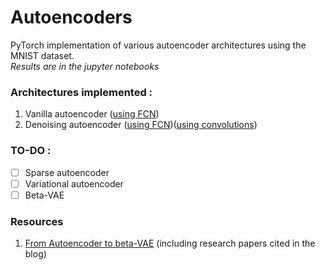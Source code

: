 # Autoencoders

PyTorch implementation of various autoencoder architectures using the MNIST dataset. <br/>
*Results are in the jupyter notebooks*

### Architectures implemented :
1. Vanilla autoencoder ([using FCN](https://github.com/jayeshk7/Autoencoders/blob/master/Simple%20Autoencoder.ipynb))
2. Denoising autoencoder ([using FCN](https://github.com/jayeshk7/Autoencoders/blob/master/Denoising%20AE.ipynb))([using convolutions](https://github.com/jayeshk7/Autoencoders/blob/master/Denoise%20using%20conv.py))

### TO-DO :
- [ ] Sparse autoencoder 
- [ ] Variational autoencoder
- [ ] Beta-VAE

### Resources
1. [From Autoencoder to beta-VAE](https://lilianweng.github.io/lil-log/2018/08/12/from-autoencoder-to-beta-vae.html) (including research papers cited in the blog)